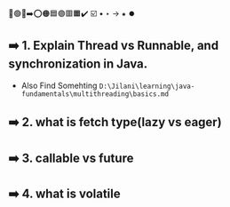 🔵🟢🔴➡️⭕🟠🟦🟣🟥🟧✔️ ☑️ • ‣ → ⁕ ⏺️

## ➡️ 1. Explain Thread vs Runnable, and synchronization in Java.

- Also Find Somehting `D:\Jilani\learning\java-fundamentals\multithreading\basics.md`

## ➡️ 2. what is fetch type(lazy vs eager)

## ➡️ 3. callable vs future

## ➡️ 4. what is volatile
